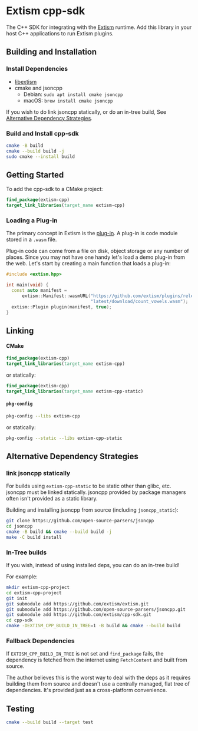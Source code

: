 # Extism cpp-sdk

The C++ SDK for integrating with the [Extism](https://extism.org/) runtime. Add this library in your host C++ applications to run Extism plugins.

## Building and Installation

### Install Dependencies

- [libextism](https://extism.org/docs/install)
- cmake and jsoncpp
  - Debian: `sudo apt install cmake jsoncpp`
  - macOS: `brew install cmake jsoncpp`

If you wish to do link jsoncpp statically, or do an in-tree build, See
[Alternative Dependency Strategies](#Alternative-Dependency-Strategies).

### Build and Install cpp-sdk

```bash
cmake -B build
cmake --build build -j
sudo cmake --install build
```

## Getting Started

To add the cpp-sdk to a CMake project:

```cmake
find_package(extism-cpp)
target_link_libraries(target_name extism-cpp)
```

### Loading a Plug-in

The primary concept in Extism is the [plug-in](https://extism.org/docs/concepts/plug-in). A plug-in is code module stored in a `.wasm` file.

Plug-in code can come from a file on disk, object storage or any number of places. Since you may not have one handy let's load a demo plug-in from the web. Let's
start by creating a main function that loads a plug-in:


```cpp
#include <extism.hpp>

int main(void) {
  const auto manifest =
      extism::Manifest::wasmURL("https://github.com/extism/plugins/releases/"
                                "latest/download/count_vowels.wasm");
  extism::Plugin plugin(manifest, true);
}
```

## Linking

#### CMake

```cmake
find_package(extism-cpp)
target_link_libraries(target_name extism-cpp)
```

or statically:

```cmake
find_package(extism-cpp)
target_link_libraries(target_name extism-cpp-static)
```

#### `pkg-config`

```bash
pkg-config --libs extism-cpp
```

or statically:

```bash
pkg-config --static --libs extism-cpp-static
```

## Alternative Dependency Strategies

### link jsoncpp statically

For builds using `extism-cpp-static` to be static other than glibc, etc. jsoncpp
must be linked statically. jsoncpp provided by package managers often isn't
provided as a static library.

Building and installing jsoncpp from source (including `jsoncpp_static`):

```bash
git clone https://github.com/open-source-parsers/jsoncpp
cd jsoncpp
cmake -B build && cmake --build build -j
make -C build install
```

### In-Tree builds

If you wish, instead of using installed deps, you can do an in-tree build!

For example:

```bash
mkdir extism-cpp-project
cd extism-cpp-project
git init
git submodule add https://github.com/extism/extism.git
git submodule add https://github.com/open-source-parsers/jsoncpp.git
git submodule add https://github.com/extism/cpp-sdk.git
cd cpp-sdk
cmake -DEXTISM_CPP_BUILD_IN_TREE=1 -B build && cmake --build build
```

### Fallback Dependencies

If `EXTISM_CPP_BUILD_IN_TREE` is not set and `find_package` fails, the dependency is fetched from the internet using `FetchContent` and built from source.

The author believes this is the worst way to deal with the deps as it requires building them from source and doesn't use a centrally managed, flat tree of dependencies. It's provided just as a cross-platform convenience.

## Testing

```bash
cmake --build build --target test
```
